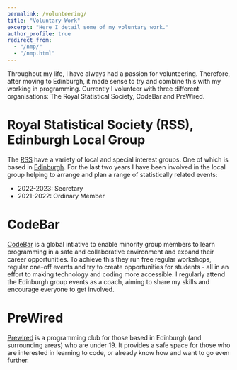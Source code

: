 ```yaml
---
permalink: /volunteering/
title: "Voluntary Work"
excerpt: "Here I detail some of my voluntary work."
author_profile: true
redirect_from: 
  - "/nmp/"
  - "/nmp.html"
---
```


Throughout my life, I have always had a passion for volunteering. Therefore, after moving to Edinburgh, it made sense to try and combine this with my working in programming. Currently I volunteer with three different organisations: The Royal Statistical Society, CodeBar and PreWired.

Royal Statistical Society (RSS), Edinburgh Local Group
======
The [RSS](https://rss.org.uk) have a variety of local and special interest groups. One of which is based in [Edinburgh](https://rss.org.uk/membership/rss-groups-and-committees/groups/edinburgh/). For the last two years I have been involved in the local group helping to arrange and plan a range of statistically related events:

- 2022-2023: Secretary
- 2021-2022: Ordinary Member

CodeBar
======
[CodeBar](https://codebar.io) is a global intiative to enable minority group members to learn programming in a safe and collaborative environment and expand their career opportunities. To achieve this they run free regular workshops, regular one-off events and try to create opportunities for students - all in an effort to making technology and coding more accessible. I regularly attend the Edinburgh group events as a coach, aiming to share my skills and encourage everyone to get involved.

PreWired
======
[Prewired](https://www.prewired.org) is a programming club for those based in Edinburgh (and surrounding areas) who are under 19. It provides a safe space for those who are interested in learning to code, or already know how and want to go even further.